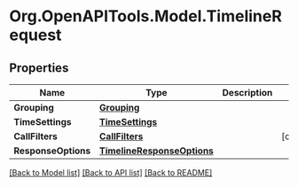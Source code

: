 
# Org.OpenAPITools.Model.TimelineRequest

## Properties

Name | Type | Description | Notes
------------ | ------------- | ------------- | -------------
**Grouping** | [**Grouping**](Grouping.md) |  | 
**TimeSettings** | [**TimeSettings**](TimeSettings.md) |  | 
**CallFilters** | [**CallFilters**](CallFilters.md) |  | [optional] 
**ResponseOptions** | [**TimelineResponseOptions**](TimelineResponseOptions.md) |  | 

[[Back to Model list]](../README.md#documentation-for-models)
[[Back to API list]](../README.md#documentation-for-api-endpoints)
[[Back to README]](../README.md)

